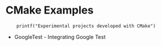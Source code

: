 CMake Examples
==============

```
    printf("Experimental projects developed with CMake")
```

* GoogleTest - Integrating Google Test


